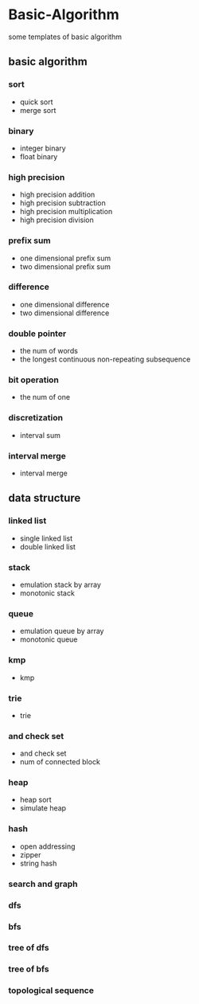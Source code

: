 # Basic-Algorithm
some templates of basic algorithm
## basic algorithm
### sort
- quick sort
- merge sort
### binary
- integer binary
- float binary
### high precision
- high precision addition
- high precision subtraction
- high precision multiplication
- high precision division
### prefix sum
- one dimensional prefix sum
- two dimensional prefix sum
### difference
- one dimensional difference
- two dimensional difference
### double pointer
- the num of words
- the longest continuous non-repeating subsequence
### bit operation
- the num of one
### discretization
- interval sum
### interval merge
- interval merge 
## data structure
### linked list
- single linked list
- double linked list
### stack
- emulation stack by array
- monotonic stack
### queue
- emulation queue by array
- monotonic queue
### kmp
- kmp
### trie
- trie
### and check set
- and check set
- num of connected block
### heap
- heap sort
- simulate heap
### hash
- open addressing
- zipper
- string hash
### search and graph
### dfs
### bfs
### tree of dfs
### tree of bfs
### topological sequence